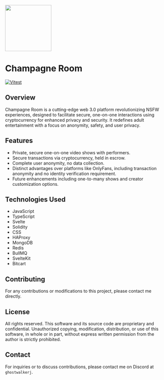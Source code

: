 <p align="left">
  <img src="https://static.champagneroom.app/assets/logo-horizontal-tr.png" width="150"/>
</p>

# Champagne Room
[![Vitest](https://github.com/Champagne-Group/champagneroom-app/actions/workflows/unit-test.js.yml/badge.svg?branch=main)](https://github.com/Champagne-Group/champagneroom-app/actions/workflows/unit-test.js.yml)

## Overview
Champagne Room is a cutting-edge web 3.0 platform revolutionizing NSFW experiences, designed to facilitate secure, one-on-one interactions using cryptocurrency for enhanced privacy and security. It redefines adult entertainment with a focus on anonymity, safety, and user privacy.

## Features
- Private, secure one-on-one video shows with performers.
- Secure transactions via cryptocurrency, held in escrow.
- Complete user anonymity, no data collection.
- Distinct advantages over platforms like OnlyFans, including transaction anonymity and no identity verification requirement.
- Future enhancements including one-to-many shows and creator customization options.

## Technologies Used
- JavaScript
- TypeScript
- Svelte
- Solidity
- CSS
- HAProxy
- MongoDB
- Redis
- BullMQ
- SvelteKit
- Bitcart

## Contributing
For any contributions or modifications to this project, please contact me directly.

## License
All rights reserved. This software and its source code are proprietary and confidential. Unauthorized copying, modification, distribution, or use of this software, in whole or in part, without express written permission from the author is strictly prohibited.

## Contact
For inquiries or to discuss contributions, please contact me on Discord at `ghostwalkerj`.
